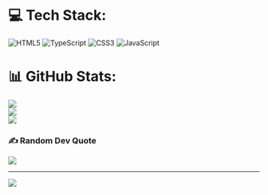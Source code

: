 
# 💻 Tech Stack:
![HTML5](https://img.shields.io/badge/html5-%23E34F26.svg?style=for-the-badge&logo=html5&logoColor=white) ![TypeScript](https://img.shields.io/badge/typescript-%23007ACC.svg?style=for-the-badge&logo=typescript&logoColor=white) ![CSS3](https://img.shields.io/badge/css3-%231572B6.svg?style=for-the-badge&logo=css3&logoColor=white) ![JavaScript](https://img.shields.io/badge/javascript-%23323330.svg?style=for-the-badge&logo=javascript&logoColor=%23F7DF1E)
# 📊 GitHub Stats:
![](https://github-readme-stats.vercel.app/api?username=yuyu&theme=dark&hide_border=false&include_all_commits=false&count_private=false)<br/>
![](https://nirzak-streak-stats.vercel.app/?user=yuyu&theme=dark&hide_border=false)<br/>
![](https://github-readme-stats.vercel.app/api/top-langs/?username=yuyu&theme=dark&hide_border=false&include_all_commits=false&count_private=false&layout=compact)

### ✍️ Random Dev Quote
![](https://quotes-github-readme.vercel.app/api?type=horizontal&theme=radical)

---
[![](https://visitcount.itsvg.in/api?id=yuyu&icon=0&color=0)](https://visitcount.itsvg.in)

<!-- Proudly created with GPRM ( https://gprm.itsvg.in ) -->
